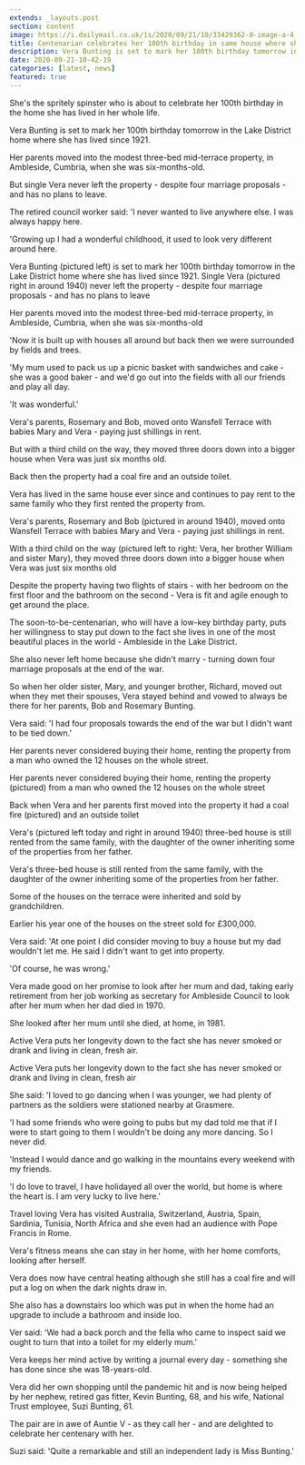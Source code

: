 ```yaml
---
extends: _layouts.post
section: content
image: https://i.dailymail.co.uk/1s/2020/09/21/10/33429362-0-image-a-4_1600680068064.jpg 
title: Centenarian celebrates her 100th birthday in same house where she has lived her entire life 
description: Vera Bunting is set to mark her 100th birthday tomorrow in the Lake District home where she has lived since 1921. She will mark the event with a low-key birthday party. 
date: 2020-09-21-10-42-19 
categories: [latest, news] 
featured: true 
--- 
```

She's the spritely spinster who is about to celebrate her 100th birthday in the home she has lived in her whole life.

Vera Bunting is set to mark her 100th birthday tomorrow in the Lake District home where she has lived since 1921.

Her parents moved into the modest three-bed mid-terrace property, in Ambleside, Cumbria, when she was six-months-old.

But single Vera never left the property - despite four marriage proposals - and has no plans to leave. 

The retired council worker said: 'I never wanted to live anywhere else. I was always happy here.

'Growing up I had a wonderful childhood, it used to look very different around here.

Vera Bunting (pictured left) is set to mark her 100th birthday tomorrow in the Lake District home where she has lived since 1921. Single Vera (pictured right in around 1940) never left the property - despite four marriage proposals - and has no plans to leave

Her parents moved into the modest three-bed mid-terrace property, in Ambleside, Cumbria, when she was six-months-old

'Now it is built up with houses all around but back then we were surrounded by fields and trees.

'My mum used to pack us up a picnic basket with sandwiches and cake - she was a good baker - and we'd go out into the fields with all our friends and play all day.

'It was wonderful.'

Vera's parents, Rosemary and Bob, moved onto Wansfell Terrace with babies Mary and Vera - paying just shillings in rent.

But with a third child on the way, they moved three doors down into a bigger house when Vera was just six months old.

Back then the property had a coal fire and an outside toilet.  

Vera has lived in the same house ever since and continues to pay rent to the same family who they first rented the property from.

Vera's parents, Rosemary and Bob (pictured in around 1940), moved onto Wansfell Terrace with babies Mary and Vera - paying just shillings in rent. 

With a third child on the way (pictured left to right: Vera, her brother William and sister Mary), they moved three doors down into a bigger house when Vera was just six months old

Despite the property having two flights of stairs - with her bedroom on the first floor and the bathroom on the second - Vera is fit and agile enough to get around the place.

The soon-to-be-centenarian, who will have a low-key birthday party, puts her willingness to stay put down to the fact she lives in one of the most beautiful places in the world - Ambleside in the Lake District.

She also never left home because she didn't marry - turning down four marriage proposals at the end of the war.

So when her older sister, Mary, and younger brother, Richard, moved out when they met their spouses, Vera stayed behind and vowed to always be there for her parents, Bob and Rosemary Bunting.

Vera said: 'I had four proposals towards the end of the war but I didn't want to be tied down.' 

Her parents never considered buying their home, renting the property from a man who owned the 12 houses on the whole street.

Her parents never considered buying their home, renting the property (pictured) from a man who owned the 12 houses on the whole street

Back when Vera and her parents first moved into the property it had a coal fire (pictured) and an outside toilet

Vera's (pictured left today and right in around 1940) three-bed house is still rented from the same family, with the daughter of the owner inheriting some of the properties from her father. 

Vera's three-bed house is still rented from the same family, with the daughter of the owner inheriting some of the properties from her father.

Some of the houses on the terrace were inherited and sold by grandchildren.

Earlier his year one of the houses on the street sold for £300,000.

Vera said: 'At one point I did consider moving to buy a house but my dad wouldn't let me. He said I didn't want to get into property.

'Of course, he was wrong.'

Vera made good on her promise to look after her mum and dad, taking early retirement from her job working as secretary for Ambleside Council to look after her mum when her dad died in 1970.

She looked after her mum until she died, at home, in 1981.

Active Vera puts her longevity down to the fact she has never smoked or drank and living in clean, fresh air.

Active Vera puts her longevity down to the fact she has never smoked or drank and living in clean, fresh air

She said: 'I loved to go dancing when I was younger, we had plenty of partners as the soldiers were stationed nearby at Grasmere.

'I had some friends who were going to pubs but my dad told me that if I were to start going to them I wouldn't be doing any more dancing. So I never did.

'Instead I would dance and go walking in the mountains every weekend with my friends.

'I do love to travel, I have holidayed all over the world, but home is where the heart is. I am very lucky to live here.'

Travel loving Vera has visited Australia, Switzerland, Austria, Spain, Sardinia, Tunisia, North Africa and she even had an audience with Pope Francis in Rome.

Vera's fitness means she can stay in her home, with her home comforts, looking after herself.

Vera does now have central heating although she still has a coal fire and will put a log on when the dark nights draw in.

She also has a downstairs loo which was put in when the home had an upgrade to include a bathroom and inside loo.

Ver said: 'We had a back porch and the fella who came to inspect said we ought to turn that into a toilet for my elderly mum.'

Vera keeps her mind active by writing a journal every day - something she has done since she was 18-years-old.

Vera did her own shopping until the pandemic hit and is now being helped by her nephew, retired gas fitter, Kevin Bunting, 68, and his wife, National Trust employee, Suzi Bunting, 61.

The pair are in awe of Auntie V - as they call her - and are delighted to celebrate her centenary with her.

Suzi said: 'Quite a remarkable and still an independent lady is Miss Bunting.'


